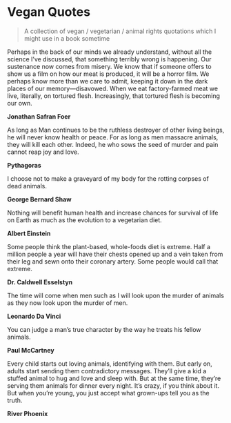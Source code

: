 # Vegan Quotes

> A collection of vegan / vegetarian / animal rights quotations which I might use in a book sometime

Perhaps in the back of our minds we already understand, without all the science I’ve discussed, that something terribly wrong is happening. Our sustenance now comes from misery. We know that if someone offers to show us a film on how our meat is produced, it will be a horror film. We perhaps know more than we care to admit, keeping it down in the dark places of our memory—disavowed. When we eat factory-farmed meat we live, literally, on tortured flesh. Increasingly, that tortured flesh is becoming our own.

**Jonathan Safran Foer**



As long as Man continues to be the ruthless destroyer of other living beings, he will never know health or peace. For as long as men massacre animals, they will kill each other. Indeed, he who sows the seed of murder and pain cannot reap joy and love.

**Pythagoras**



I choose not to make a graveyard of my body for the rotting corpses of dead animals.

**George Bernard Shaw**



Nothing will benefit human health and increase chances for survival of life on Earth as much as the evolution to a vegetarian diet.

**Albert Einstein**



Some people think the plant-based, whole-foods diet is extreme. Half a million people a year will have their chests opened up and a vein taken from their leg and sewn onto their coronary artery. Some people would call that extreme. 

**Dr. Caldwell Esselstyn**



The time will come when men such as I will look upon the murder of animals as they now look upon the murder of men. 

**Leonardo Da Vinci**



You can judge a man’s true character by the way he treats his fellow animals.

**Paul McCartney**



Every child starts out loving animals, identifying with them. But early on, adults start sending them contradictory messages. They’ll give a kid a stuffed animal to hug and love and sleep with. But at the same time, they’re serving them animals for dinner every night. It’s crazy, if you think about it. But when you’re young, you just accept what grown-ups tell you as the truth.

**River Phoenix**